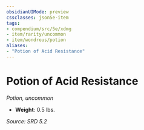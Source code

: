 ```yaml
---
obsidianUIMode: preview
cssclasses: json5e-item
tags:
- compendium/src/5e/xdmg
- item/rarity/uncommon
- item/wondrous/potion
aliases: 
- "Potion of Acid Resistance"
---
```

# Potion of Acid Resistance
*Potion, uncommon*  

- **Weight**: 0.5 lbs.

*Source: SRD 5.2*